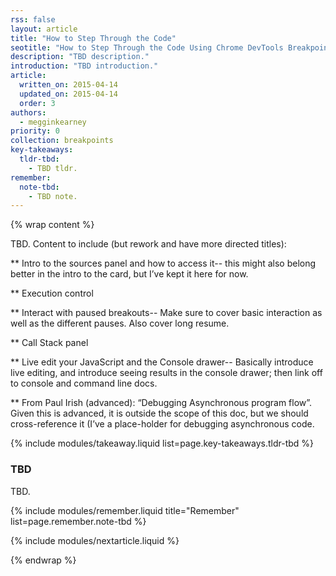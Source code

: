 ```yaml
---
rss: false
layout: article
title: "How to Step Through the Code"
seotitle: "How to Step Through the Code Using Chrome DevTools Breakpoints"
description: "TBD description."
introduction: "TBD introduction."
article:
  written_on: 2015-04-14
  updated_on: 2015-04-14
  order: 3
authors:
  - megginkearney
priority: 0
collection: breakpoints
key-takeaways:
  tldr-tbd:
    - TBD tldr.
remember:
  note-tbd:
    - TBD note.
---
```

{% wrap content %}

TBD. Content to include (but rework and have more directed titles):

** Intro to the sources panel and how to access it-- this might also belong better in the intro to the card, but I’ve kept it here for now.

** Execution control

** Interact with paused breakouts-- Make sure to cover basic interaction as well as the different pauses. Also cover long resume.

** Call Stack panel

** Live edit your JavaScript and the Console drawer-- Basically introduce live editing, and introduce seeing results in the console drawer; then link off to console and command line docs.

** From Paul Irish (advanced): “Debugging Asynchronous program flow”. Given this is advanced, it is outside the scope of this doc, but we should cross-reference it (I’ve a place-holder for debugging asynchronous code.

{% include modules/takeaway.liquid list=page.key-takeaways.tldr-tbd %}

### TBD

TBD.

{% include modules/remember.liquid title="Remember" list=page.remember.note-tbd %}

{% include modules/nextarticle.liquid %}

{% endwrap %}
